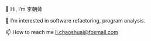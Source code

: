 👋 Hi, I’m 李朝帅

👀 I’m interested in software refactoring, program analysis.

📫 How to reach me li.chaoshuai@foxmail.com
<!--
**Chaoshuai-Li/Chaoshuai-Li** is a ✨ _special_ ✨ repository because its `README.md` (this file) appears on your GitHub profile.

Here are some ideas to get you started:

- 🔭 I’m currently working on ...
- 🌱 I’m currently learning ...
- 👯 I’m looking to collaborate on ...
- 🤔 I’m looking for help with ...
- 💬 Ask me about ...
- 📫 How to reach me: ...
- 😄 Pronouns: ...
- ⚡ Fun fact: ...
-->
